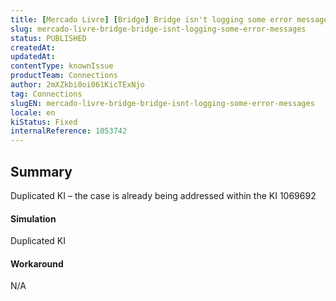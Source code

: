 ```yaml
---
title: [Mercado Livre] [Bridge] Bridge isn't logging some error messages
slug: mercado-livre-bridge-bridge-isnt-logging-some-error-messages
status: PUBLISHED
createdAt: 
updatedAt: 
contentType: knownIssue
productTeam: Connections
author: 2mXZkbi0oi061KicTExNjo
tag: Connections
slugEN: mercado-livre-bridge-bridge-isnt-logging-some-error-messages
locale: en
kiStatus: Fixed
internalReference: 1053742
---
```


## Summary


Duplicated KI – the case is already being addressed within the KI 1069692


#### Simulation


Duplicated KI


#### Workaround


N/A



